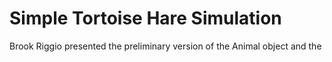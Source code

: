 # Simple Tortoise Hare Simulation



Brook Riggio presented the preliminary version of the Animal object and the
